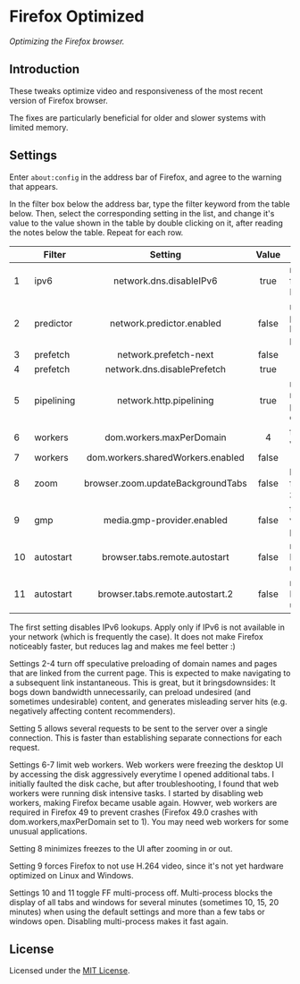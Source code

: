 # Firefox Optimized

*Optimizing the Firefox browser.*

## Introduction

These tweaks optimize video and responsiveness of the most recent version of Firefox browser.

The fixes are particularly beneficial for older and slower systems with limited memory.

## Settings

Enter `about:config` in the address bar of Firefox, and agree to the warning  that appears.

In the filter box below the address bar, type the filter keyword from the table below. Then, select the corresponding setting in the list, and change it's value to the  value shown in the table by double clicking on it, after reading the notes below the table. Repeat for each row.

|      | Filter          | Setting                                                | Value |                                                       |
| --- | -------------- | :---------------------------------------------: | :-------: | ----------------------------------------| 
| 1   | ipv6           | network.dns.disableIPv6              | true    | no IPv6 from my ISP              |
| 2   | predictor | network.predictor.enabled          | false   | no preloading linked pages |
| 3   | prefetch   | network.prefetch-next                  | false   | |
| 4   | prefetch   | network.dns.disablePrefetch      | true    | |
| 5   | pipelining | network.http.pipelining               | true   | multiple requests per connection |
| 6   | workers    | dom.workers.maxPerDomain        | 4   | few web workers                      |
| 7   | workers    | dom.workers.sharedWorkers.enabled | false | |
| 8   | zoom         | browser.zoom.updateBackgroundTabs | false | less UI freezes on zoom|
| 9   | gmp            | media.gmp-provider.enabled | false | faster video playback|
| 10 | autostart | browser.tabs.remote.autostart| false | makes FF49 usable|
| 11 | autostart | browser.tabs.remote.autostart.2 | false | makes FF49 usable |

The first setting disables IPv6 lookups. Apply only if IPv6 is not available in your network (which is frequently the case). It does not make Firefox noticeably faster, but reduces lag and makes me feel better :)

Settings 2-4 turn off speculative preloading of domain names and pages that are linked from the current page. This is expected to make navigating to a subsequent link instantaneous. This is great, but it bringsdownsides: It bogs down bandwidth unnecessarily, can preload undesired (and sometimes undesirable) content, and generates misleading server hits (e.g. negatively affecting content recommenders).

Setting 5 allows several requests to be sent to the server over a single connection. This is faster than establishing separate connections for each request.

Settings 6-7 limit web workers. Web workers were freezing the desktop UI by accessing the disk aggressively everytime I opened additional tabs. I initially faulted the disk cache, but after troubleshooting, I found that web workers were running disk intensive tasks. I started by disabling web workers, making Firefox became usable again. Howver, web workers are required in Firefox 49 to prevent crashes (Firefox 49.0 crashes with dom.workers,maxPerDomain set to 1). You may need web workers for some unusual applications.

Setting 8 minimizes freezes to the UI after zooming in or out.

Setting 9 forces Firefox to not use H.264 video, since it's not yet hardware optimized on Linux and Windows.

Settings 10 and 11 toggle FF multi-process off. Multi-process blocks the display of all tabs and windows for several minutes (sometimes 10, 15, 20 minutes) when using the default settings and more than a few tabs or windows open. Disabling multi-process makes it fast again.


## License

Licensed under the [MIT License](LICENSE.md). 



